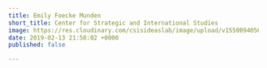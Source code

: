 ```yaml
---
title: Emily Foecke Munden
short_title: Center for Strategic and International Studies
image: https://res.cloudinary.com/csisideaslab/image/upload/v1550094056/health-commission/Munden_Emily.jpg
date: 2019-02-13 21:58:02 +0000
published: false

---
```

